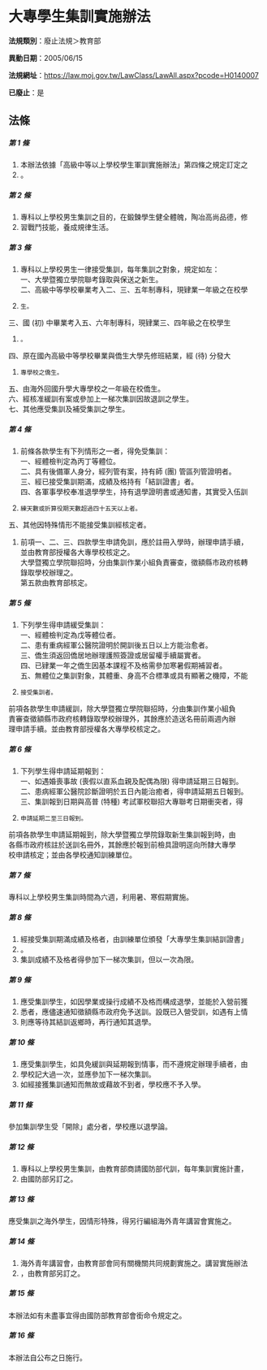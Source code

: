 # 大專學生集訓實施辦法

**法規類別**：廢止法規＞教育部

**異動日期**：2005/06/15  

**法規網址**：https://law.moj.gov.tw/LawClass/LawAll.aspx?pcode=H0140007

**已廢止**：是



## 法條
##### 第 1 條
1. 本辦法依據「高級中等以上學校學生軍訓實施辦法」第四條之規定訂定之
1. 。

##### 第 2 條
1. 專科以上學校男生集訓之目的，在鍛鍊學生健全體魄，陶冶高尚品德，修
1. 習戰鬥技能，養成規律生活。

##### 第 3 條
1. 專科以上學校男生一律接受集訓，每年集訓之對象，規定如左：  
一、大學暨獨立學院聯考錄取與保送之新生。  
二、高級中等學校畢業考入二、三、五年制專科，現肄業一年級之在校學
1.     生。  
三、國 (初) 中畢業考入五、六年制專科，現肄業三、四年級之在校學生
1.     。  
四、原在國內高級中等學校畢業與僑生大學先修班結業，經 (待) 分發大
1.     專學校之僑生。  
五、由海外回國升學大專學校之一年級在校僑生。  
六、經核准緩訓有案或參加上一梯次集訓因故退訓之學生。  
七、其他應受集訓及補受集訓之學生。

##### 第 4 條
1. 前條各款學生有下列情形之一者，得免受集訓：  
一、經體檢判定為丙丁等體位。  
二、具有後備軍人身分，經列管有案，持有師 (團) 管區列管證明者。  
三、經已接受集訓期滿，成績及格持有「結訓證書」者。  
四、各軍事學校奉准退學學生，持有退學證明書或通知書，其實受入伍訓
1.     練天數或折算役期天數超過四十五天以上者。  
五、其他因特殊情形不能接受集訓經核定者。
1. 前項一、二、三、四款學生申請免訓，應於註冊入學時，辦理申請手續，  
並由教育部授權各大專學校核定之。  
大學暨獨立學院聯招時，分由集訓作業小組負責審查，徵額縣市政府核轉  
錄取學校辦理之。  
第五款由教育部核定。

##### 第 5 條
1. 下列學生得申請緩受集訓：  
一、經體檢判定為戊等體位者。  
二、患有重病經軍公醫院證明於開訓後五日以上方能治愈者。  
三、僑生須返回僑居地辦理護照簽證或居留權手續屬實者。  
四、已肄業一年之僑生因基本課程不及格需參加寒暑假期補習者。  
五、無體位之集訓對象，其體重、身高不合標準或具有顯著之機障，不能
1.     接受集訓者。  
前項各款學生申請緩訓，除大學暨獨立學院聯招時，分由集訓作業小組負  
責審查徵額縣市政府核轉錄取學校辦理外，其餘應於造送名冊前兩週內辦  
理申請手續。並由教育部授權各大專學校核定之。

##### 第 6 條
1. 下列學生得申請延期報到：  
一、如遇婚喪事故 (喪假以直系血親及配偶為限) 得申請延期三日報到。  
二、患病經軍公醫院診斷證明於五日內能治癒者，得申請延期五日報到。  
三、集訓報到日期與高普 (特種) 考試軍校聯招大專聯考日期衝突者，得
1.     申請延期二至三日報到。  
前項各款學生申請延期報到，除大學暨獨立學院錄取新生集訓報到時，由  
各縣市政府核註於送訓名冊外，其餘應於報到前檢具證明逕向所隸大專學  
校申請核定；並由各學校通知訓練單位。

##### 第 7 條
專科以上學校男生集訓時間為六週，利用暑、寒假期實施。

##### 第 8 條
1. 經接受集訓期滿成績及格者，由訓練單位頒發「大專學生集訓結訓證書」
1. 。
1. 集訓成績不及格者得參加下一梯次集訓，但以一次為限。

##### 第 9 條
1. 應受集訓學生，如因學業或操行成績不及格而構成退學，並能於入營前獲
1. 悉者，應儘速通知徵額縣市政府免予送訓。設既已入營受訓，如遇有上情
1. 則應等待其結訓返鄉時，再行通知其退學。

##### 第 10 條
1. 應受集訓學生，如具免緩訓與延期報到情事，而不遵規定辦理手續者，由
1. 學校記大過一次，並應參加下一梯次集訓。
1. 如經接獲集訓通知而無故或藉故不到者，學校應不予入學。

##### 第 11 條
參加集訓學生受「開除」處分者，學校應以退學論。

##### 第 12 條
1. 專科以上學校男生集訓，由教育部商請國防部代訓，每年集訓實施計畫，
1. 由國防部另訂之。

##### 第 13 條
應受集訓之海外學生，因情形特殊，得另行編組海外青年講習會實施之。

##### 第 14 條
1. 海外青年講習會，由教育部會同有關機關共同規劃實施之。講習實施辦法
1. ，由教育部另訂之。

##### 第 15 條
本辦法如有未盡事宜得由國防部教育部會銜命令規定之。

##### 第 16 條
本辦法自公布之日施行。


